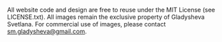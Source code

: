 All website code and design are free to reuse under the MIT License (see LICENSE.txt). 
All images remain the exclusive property of Gladysheva Svetlana. 
For commercial use of images, please contact sm.gladysheva@gmail.com.